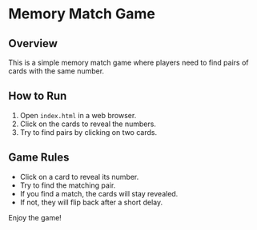 # Memory Match Game

## Overview
This is a simple memory match game where players need to find pairs of cards with the same number.

## How to Run
1. Open `index.html` in a web browser.
2. Click on the cards to reveal the numbers.
3. Try to find pairs by clicking on two cards.

## Game Rules
- Click on a card to reveal its number.
- Try to find the matching pair.
- If you find a match, the cards will stay revealed.
- If not, they will flip back after a short delay.

Enjoy the game!
